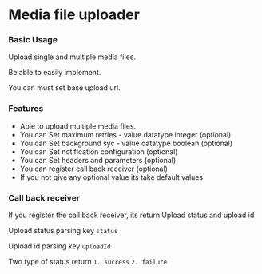 # Media file uploader
<h3>Basic Usage</h3>
  <p> Upload single and multiple media files.</p>
  <p> Be able to easily implement.</p>
  <p> You can must set base upload url.</p>
<h3>Features</h3>
  <ul>
    <li>Able to upload multiple media files.</li>
    <li>You can Set maximum retries - value datatype integer (optional)</li>
    <li>You can Set background syc - value datatype boolean (optional)</li>
    <li>You can Set notification configuration (optional)</li>
    <li>You can Set headers and parameters (optional)</li>
    <li>You can register call back receiver (optional)</li>
    <li>If you not give any optional value its take default values</li>
  </ul>
<h3>Call back receiver</h3>
  <p> If you register the call back receiver, its return Upload status and upload id</p>
  <p> Upload status parsing key <code>status</code></p>
  <p> Upload id parsing key <code>uploadId</code>
  <p> Two type of status return <code>1. success</code>  <code>2. failure</code></p>
